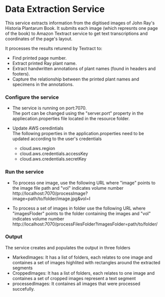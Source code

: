 # Data Extraction Service

This service extracts information from the digitised images of John Ray's Historia Plantarum Book. It submits each image (which represnts one page of the book) to Amazon Textract service to get text transcriptions and coordinates of the page's layout.

It processes the results returend by Textract to:

* Find printed page number. 
* Extract printed Ray plant name.
* Extract handwritten annotations of plant names (found in headers and footers).
* Capture the relationship between the printed plant names and specimens in the annotations.

### Configure the service

* The service is running on port:7070.\
The port can be changed using the "server.port" property in the appliecation.properties file located in the resource folder.

* Update AWS ceredintials \
The following properties in the application.properties need to be updated according to the user's credentials
  * cloud.aws.region
  * cloud.aws.credentials.accessKey
  * cloud.aws.credentials.secretKey


### Run the service

* To process one image, use the following URL where "image" points to the image file path and "vol" indicates volume number\
http://localhost:7070/processImage?image=path/to/folder/image.jpg&vol=I

* To process a set of images in folder use the following URL where "imagesFloder" points to the folder containing the images and "vol" indicates volume number\
http://localhost:7070/processFilesFolder?imagesFolder=path/to/folder/

### Output

The service creates and populates the output in three folders 
* MarkedImages: It has a list of folders, each relates to one image and containes a set of images highlited with rectangles around the extracted segments
* CroppedImages: It has a list of folders, each relates to one image and containes a set of cropped images represent a text segment
* processedImages: It containes all images that were processed succefully.
